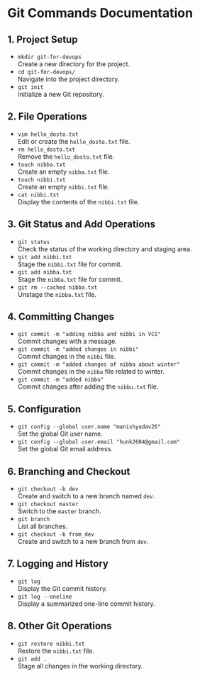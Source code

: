 # Git Commands Documentation

## 1. Project Setup
- `mkdir git-for-devops`  
  Create a new directory for the project.
- `cd git-for-devops/`  
  Navigate into the project directory.
- `git init`  
  Initialize a new Git repository.

## 2. File Operations
- `vim hello_dosto.txt`  
  Edit or create the `hello_dosto.txt` file.
- `rm hello_dosto.txt`  
  Remove the `hello_dosto.txt` file.
- `touch nibba.txt`  
  Create an empty `nibba.txt` file.
- `touch nibbi.txt`  
  Create an empty `nibbi.txt` file.
- `cat nibbi.txt`  
  Display the contents of the `nibbi.txt` file.

## 3. Git Status and Add Operations
- `git status`  
  Check the status of the working directory and staging area.
- `git add nibbi.txt`  
  Stage the `nibbi.txt` file for commit.
- `git add nibba.txt`  
  Stage the `nibba.txt` file for commit.
- `git rm --cached nibba.txt`  
  Unstage the `nibba.txt` file.

## 4. Committing Changes
- `git commit -m "adding nibba and nibbi in VCS"`  
  Commit changes with a message.
- `git commit -m "added changes in nibbi"`  
  Commit changes in the `nibbi` file.
- `git commit -m "added changes of nibba about winter"`  
  Commit changes in the `nibba` file related to winter.
- `git commit -m "added nibbu"`  
  Commit changes after adding the `nibbu.txt` file.

## 5. Configuration
- `git config --global user.name "manishyadav26"`  
  Set the global Git user name.
- `git config --global user.email "hunk2604@gmail.com"`  
  Set the global Git email address.

## 6. Branching and Checkout
- `git checkout -b dev`  
  Create and switch to a new branch named `dev`.
- `git checkout master`  
  Switch to the `master` branch.
- `git branch`  
  List all branches.
- `git checkout -b from_dev`  
  Create and switch to a new branch from `dev`.

## 7. Logging and History
- `git log`  
  Display the Git commit history.
- `git log --oneline`  
  Display a summarized one-line commit history.

## 8. Other Git Operations
- `git restore nibbi.txt`  
  Restore the `nibbi.txt` file.
- `git add .`  
  Stage all changes in the working directory.

